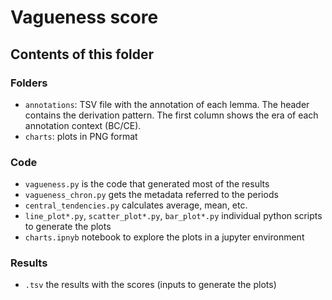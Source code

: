 # Vagueness score

## Contents of this folder

### Folders
- `annotations`: TSV file with the annotation of each lemma. The header contains
  the derivation pattern. The first column shows the era of each annotation context (BC/CE).
- `charts`: plots in PNG format

### Code

- `vagueness.py` is the code that generated most of the results
- `vagueness_chron.py` gets the metadata referred to the periods
- `central_tendencies.py` calculates average, mean, etc.
- `line_plot*.py`, `scatter_plot*.py`, `bar_plot*.py` individual python scripts to generate the plots
- `charts.ipnyb` notebook to explore the plots in a jupyter environment

### Results

- `.tsv` the results with the scores (inputs to generate the plots)
